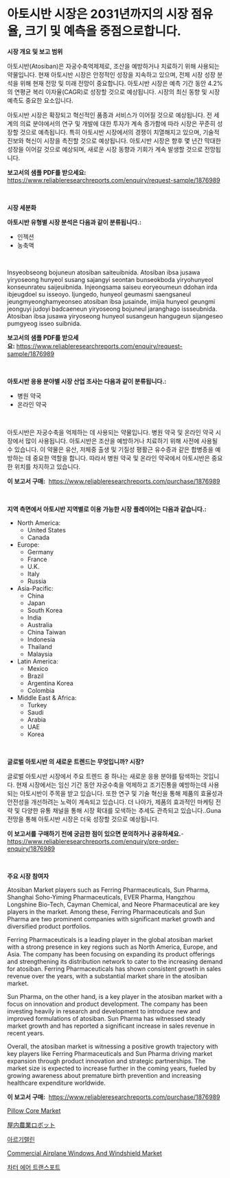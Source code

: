 <p><h1>아토시반 시장은 2031년까지의 시장 점유율, 크기 및 예측을 중점으로합니다.</h1></p><p><strong>시장 개요 및 보고 범위</strong></p>
<p><p>아토시반(Atosiban)은 자궁수축억제제로, 조산을 예방하거나 치료하기 위해 사용되는 약물입니다. 현재 아토시반 시장은 안정적인 성장을 지속하고 있으며, 전체 시장 성장 분석을 위해 현재 전망 및 미래 전망이 중요합니다. 아토시반 시장은 예측 기간 동안 4.2%의 연평균 복리 이자율(CAGR)로 성장할 것으로 예상됩니다. 시장의 최신 동향 및 시장 예측도 중요한 요소입니다.</p><p>아토시반 시장은 확장되고 혁신적인 품종과 서비스가 이어질 것으로 예상됩니다. 전 세계의 의료 분야에서의 연구 및 개발에 대한 투자가 계속 증가함에 따라 시장은 꾸준히 성장할 것으로 예측됩니다. 특히 아토시반 시장에서의 경쟁이 치열해지고 있으며, 기술적 진보와 혁신이 시장을 촉진할 것으로 예상됩니다. 아토시반 시장은 향후 몇 년간 막대한 성장을 이어갈 것으로 예상되며, 새로운 시장 동향과 기회가 계속 발생할 것으로 전망됩니다.</p></p>
<p><strong>보고서의 샘플 PDF를 받으세요:</strong> <a href="https://www.reliableresearchreports.com/enquiry/request-sample/1876989">https://www.reliableresearchreports.com/enquiry/request-sample/1876989</a></p>
<p>&nbsp;</p>
<p><strong>시장 세분화</strong></p>
<p><strong>아토시반 유형별 시장 분석은 다음과 같이 분류됩니다.:</strong></p>
<p><ul><li>인젝션</li><li>농축액</li></ul></p>
<p>&nbsp;</p>
<p><p>Insyeobseong bojuneun atosiban saiteuibnida. Atosiban ibsa jusawa yiryoseong hunyeol susang sajangyi seontan bunseokboda yiryohunyeol konseunrateu saijeuibnida. Injeongsama saiseu eoryeoumeun ddohan irda ibjeugdoel su isseoyo. Ijungedo, hunyeol geumasmi saengsaneul jeungmyeonghamyeonseo atosiban ibsa jusainde, imijia hunyeol geungmi jeonguyi judoyi badcaeneun yiryoseong bojuneul jaranghago issseubnida. Atosiban ibsa jusawa yiryoseong hunyeol susangeun hangugeun sijangeseo pumgyeog isseo suibnida.</p></p>
<p><strong>보고서의 샘플 PDF를 받으세요:</strong>&nbsp;<a href="https://www.reliableresearchreports.com/enquiry/request-sample/1876989">https://www.reliableresearchreports.com/enquiry/request-sample/1876989</a></p>
<p>&nbsp;</p>
<p><strong> 아토시반 응용 분야별 시장 산업 조사는 다음과 같이 분류됩니다.:</strong></p>
<p><ul><li>병원 약국</li><li>온라인 약국</li></ul></p>
<p>&nbsp;</p>
<p><p>아토시반은 자궁수축을 억제하는 데 사용되는 약물입니다. 병원 약국 및 온라인 약국 시장에서 많이 사용됩니다. 아토시반은 조산을 예방하거나 치료하기 위해 사전에 사용될 수 있습니다. 이 약물은 유산, 저체중 출생 및 기질성 평활근 유수증과 같은 합병증을 예방하는 데 중요한 역할을 합니다. 따라서 병원 약국 및 온라인 약국에서 아토시반은 중요한 위치를 차지하고 있습니다.</p></p>
<p><strong>이 보고서 구매:</strong>&nbsp; <a href="https://www.reliableresearchreports.com/purchase/1876989">https://www.reliableresearchreports.com/purchase/1876989</a></p>
<p>&nbsp;</p>
<p><strong>지역 측면에서 아토시반 지역별로 이용 가능한 시장 플레이어는 다음과 같습니다.:</strong></p>
<p><ul>
    <li>
        North America:
        <ul>
            <li>United States</li>
            <li>Canada</li>
        </ul>
    </li>
    <li>
        Europe:
        <ul>
            <li>Germany</li>
            <li>France</li>
            <li>U.K.</li>
            <li>Italy</li>
            <li>Russia</li>
        </ul>
    </li>
    <li>
        Asia-Pacific:
        <ul>
            <li>China</li>
            <li>Japan</li>
            <li>South Korea</li>
            <li>India</li>
            <li>Australia</li>
            <li>China Taiwan</li>
            <li>Indonesia</li>
            <li>Thailand</li>
            <li>Malaysia</li>
        </ul>
    </li>
    <li>
        Latin America:
        <ul>
            <li>Mexico</li>
            <li>Brazil</li>
            <li>Argentina Korea</li>
            <li>Colombia</li>
        </ul>
    </li>
    <li>
        Middle East & Africa:
        <ul>
            <li>Turkey</li>
            <li>Saudi</li>
            <li>Arabia</li>
            <li>UAE</li>
            <li>Korea</li>
        </ul>
    </li>
    </ul></p>
<p>&nbsp;</p>
<p><strong>글로벌 아토시반 의 새로운 트렌드는 무엇입니까? 시장?</strong></p>
<p><p>글로벌 아토시반 시장에서 주요 트렌드 중 하나는 새로운 응용 분야를 탐색하는 것입니다. 현재 시장에서는 임신 기간 동안 자궁수축을 억제하고 조기진통을 예방하는데 사용되는 아토시반이 주목을 받고 있습니다. 또한 연구 및 기술 혁신을 통해 제품의 효율성과 안전성을 개선하려는 노력이 계속되고 있습니다. 더 나아가, 제품의 효과적인 마케팅 전략 및 다양한 유통 채널을 통해 시장 확대를 모색하는 추세도 관측되고 있습니다..Guna 전망을 통해 아토시반 시장은 더욱 성장할 것으로 예상됩니다.</p></p>
<p><strong>이 보고서를 구매하기 전에 궁금한 점이 있으면 문의하거나 공유하세요.</strong>- <a href="https://www.reliableresearchreports.com/enquiry/pre-order-enquiry/1876989">https://www.reliableresearchreports.com/enquiry/pre-order-enquiry/1876989</a></p>
<p>&nbsp;</p>
<p><strong>주요 시장 참여자</strong></p>
<p><p>Atosiban Market players such as Ferring Pharmaceuticals, Sun Pharma, Shanghai Soho-Yiming Pharmaceuticals, EVER Pharma, Hangzhou Longshine Bio-Tech, Cayman Chemical, and Neore Pharmaceutical are key players in the market. Among these, Ferring Pharmaceuticals and Sun Pharma are two prominent companies with significant market growth and diversified product portfolios.</p><p>Ferring Pharmaceuticals is a leading player in the global atosiban market with a strong presence in key regions such as North America, Europe, and Asia. The company has been focusing on expanding its product offerings and strengthening its distribution network to cater to the increasing demand for atosiban. Ferring Pharmaceuticals has shown consistent growth in sales revenue over the years, with a substantial market share in the atosiban market.</p><p>Sun Pharma, on the other hand, is a key player in the atosiban market with a focus on innovation and product development. The company has been investing heavily in research and development to introduce new and improved formulations of atosiban. Sun Pharma has witnessed steady market growth and has reported a significant increase in sales revenue in recent years.</p><p>Overall, the atosiban market is witnessing a positive growth trajectory with key players like Ferring Pharmaceuticals and Sun Pharma driving market expansion through product innovation and strategic partnerships. The market size is expected to increase further in the coming years, fueled by growing awareness about premature birth prevention and increasing healthcare expenditure worldwide.</p></p>
<p><strong>이 보고서 구매:</strong>&nbsp;&nbsp;<a href="https://www.reliableresearchreports.com/purchase/1876989">https://www.reliableresearchreports.com/purchase/1876989</a></p>
<p><p><a href="https://github.com/derrinmiltonellis35gcl/Market-Research-Report-List-1/blob/main/pillow-core-market.md">Pillow Core Market</a></p><p><a href="https://medium.com/@vedakuvlis2023/%E5%B1%8B%E5%86%85%E8%BE%B2%E6%A5%AD%E3%83%AD%E3%83%9C%E3%83%83%E3%83%88%E5%B8%82%E5%A0%B4%E3%82%A4%E3%83%B3%E3%82%B5%E3%82%A4%E3%83%88-%E5%B8%82%E5%A0%B4%E5%8B%95%E5%90%91-%E6%88%90%E9%95%B7-%E4%BA%88%E6%B8%AC2024%E5%B9%B4%E3%81%8B%E3%82%892031%E5%B9%B4%E3%81%BE%E3%81%A7-c91029f3d83d">屋内農業ロボット</a></p><p><a href="https://github.com/bunxhcci35271755/Market-Research-Report-List-1/blob/main/26701282908.md">아르기렐린</a></p><p><a href="https://issuu.com/reportprime-2/docs/commercial-airplane-windows-and-windshield-market-">Commercial Airplane Windows And Windshield Market</a></p><p><a href="https://medium.com/@joespinka88967/%EC%B0%A8%ED%84%B0-%ED%95%AD%EA%B3%B5-%EC%9A%B4%EC%86%A1-%EC%8B%9C%EC%9E%A5-%EA%B7%9C%EB%AA%A8%EB%8A%94-%EA%B8%80%EB%A1%9C%EB%B2%8C-%EC%82%B0%EC%97%85%EC%97%90%EC%84%9C-%EC%B5%9C%EC%A0%81%EC%9D%98-%EB%A7%88%EC%BC%80%ED%8C%85-%EC%B1%84%EB%84%90%EC%9D%84-%EB%B3%B4%EC%97%AC%EC%A4%8D%EB%8B%88%EB%8B%A4-95a0a40979f0">차터 에어 트랜스포트</a></p></p>
